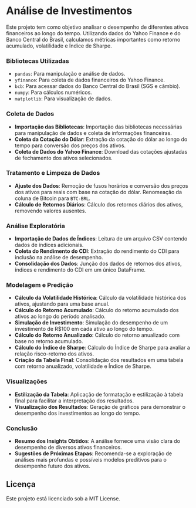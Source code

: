 # Análise de Investimentos

Este projeto tem como objetivo analisar o desempenho de diferentes ativos financeiros ao longo do tempo. Utilizando dados do Yahoo Finance e do Banco Central do Brasil, calculamos métricas importantes como retorno acumulado, volatilidade e Índice de Sharpe.

### Bibliotecas Utilizadas

- `pandas`: Para manipulação e análise de dados.
- `yfinance`: Para coleta de dados financeiros do Yahoo Finance.
- `bcb`: Para acessar dados do Banco Central do Brasil (SGS e câmbio).
- `numpy`: Para cálculos numéricos.
- `matplotlib`: Para visualização de dados.

### Coleta de Dados
- **Importação das Bibliotecas**: Importação das bibliotecas necessárias para manipulação de dados e coleta de informações financeiras.
- **Coleta da Cotação do Dólar**: Extração da cotação do dólar ao longo do tempo para conversão dos preços dos ativos.
- **Coleta de Dados do Yahoo Finance**: Download das cotações ajustadas de fechamento dos ativos selecionados.

### Tratamento e Limpeza de Dados
- **Ajuste dos Dados**: Remoção de fusos horários e conversão dos preços dos ativos para reais com base na cotação do dólar. Renomeação da coluna de Bitcoin para `BTC-BRL`.
- **Cálculo de Retornos Diários**: Cálculo dos retornos diários dos ativos, removendo valores ausentes.

### Análise Exploratória
- **Importação de Dados de Índices**: Leitura de um arquivo CSV contendo dados de índices adicionais.
- **Coleta do Rendimento do CDI**: Extração do rendimento do CDI para inclusão na análise de desempenho.
- **Consolidação dos Dados**: Junção dos dados de retornos dos ativos, índices e rendimento do CDI em um único DataFrame.

### Modelagem e Predição
- **Cálculo da Volatilidade Histórica**: Cálculo da volatilidade histórica dos ativos, ajustando para uma base anual.
- **Cálculo do Retorno Acumulado**: Cálculo do retorno acumulado dos ativos ao longo do período analisado.
- **Simulação de Investimento**: Simulação do desempenho de um investimento de R$100 em cada ativo ao longo do tempo.
- **Cálculo do Retorno Anualizado**: Cálculo do retorno anualizado com base no retorno acumulado.
- **Cálculo do Índice de Sharpe**: Cálculo do Índice de Sharpe para avaliar a relação risco-retorno dos ativos.
- **Criação da Tabela Final**: Consolidação dos resultados em uma tabela com retorno anualizado, volatilidade e Índice de Sharpe.

### Visualizações
- **Estilização da Tabela**: Aplicação de formatação e estilização à tabela final para facilitar a interpretação dos resultados.
- **Visualização dos Resultados**: Geração de gráficos para demonstrar o desempenho dos investimentos ao longo do tempo.

### Conclusão
- **Resumo dos Insights Obtidos**: A análise fornece uma visão clara do desempenho de diversos ativos financeiros.
- **Sugestões de Próximas Etapas**: Recomenda-se a exploração de análises mais profundas e possíveis modelos preditivos para o desempenho futuro dos ativos.

## Licença
Este projeto está licenciado sob a MIT License.
